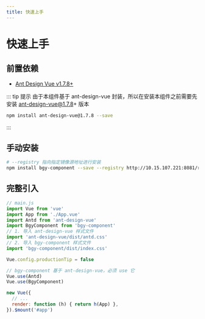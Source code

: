 ```yaml
---
title: 快速上手
---
```



# 快速上手
## 前置依赖
- [Ant Design Vue v1.7.8+](https://www.antdv.com)

::: tip 提示
由于本组件基于 ant-design-vue 封装，所以在安装本组件之前需要先安装 ant-design-vue@1.7.8+ 版本
```bash
npm install ant-design-vue@1.7.8 --save
```
:::


<!-- ## 私有Npm库
本组件未公开发版到 [Npm](https://www.npmjs.com/) 库中，而是发布在 [内网Npm](http://10.15.107.221:8081/#browse/search/npm/) 库中，因此在安装之前需要设置 npm 镜像，推荐使用 NRM 方式管理镜像源。

> 以下方式选择其中一种即可
- NRM方式管理镜像
```bash
# 全局安装 nrm，如果已安装请忽略
npm install nrm --global

# 添加镜像源 bgy
nrm add bgy http://10.15.107.221:8081/repository/npm-public/

# 列出已有镜像源
nrm ls

# 切换到镜像源地址为上面添加的 bgy 地址
nrm use bgy
```

- NPM方式管理镜像
```bash
# 设置镜像源地址
npm config set http://10.15.107.221:8081/repository/npm-public/
```

- YARN方式管理镜像
```bash
# 设置镜像源地址
yarn config set registry http://10.15.107.221:8081/repository/npm-public/
``` -->


## 手动安装

```bash
# --registry 指向指定镜像源地址进行安装
npm install bgy-component --save --registry http://10.15.107.221:8081/repository/npm-public/
```

## 完整引入
```js
// main.js
import Vue from 'vue'
import App from './App.vue'
import Antd from 'ant-design-vue'
import BgyComponent from 'bgy-component'
// 1. 导入 ant-design-vue 样式文件
import 'ant-design-vue/dist/antd.css'
// 2. 导入 bgy-component 样式文件
import 'bgy-component/dist/index.css'

Vue.config.productionTip = false

// bgy-component 基于 ant-design-vue，必须 use 它
Vue.use(Antd)
Vue.use(BgyComponent)

new Vue({
  // ...
  render: function (h) { return h(App) },
}).$mount('#app')

```